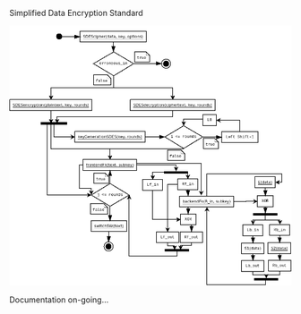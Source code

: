 Simplified Data Encryption Standard

![SDES](/SDESexp.png?raw=true "SDES")

Documentation on-going...
